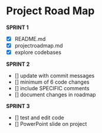 # Project Road Map

**SPRINT 1**
- [x] README.md
- [x] projectroadmap.md
- [x] explore codebases

**SPRINT 2**
- [] update with commit messages
- [] minimum of 6 code changes
- [] include SPECIFIC comments
- [] document changes in roadmap

**SPRINT 3**
- [] test and edit code
- [] PowerPoint slide on project
